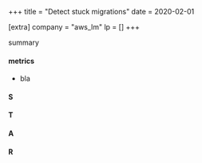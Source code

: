 +++
title = "Detect stuck migrations"
date = 2020-02-01

[extra]
company = "aws_lm"
lp = []
+++

summary

#### metrics
- bla

#### S

#### T

#### A

#### R

